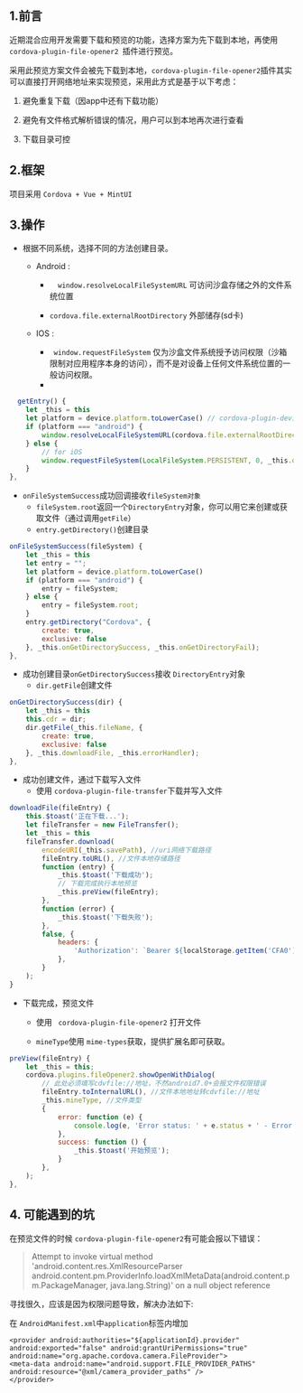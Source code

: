 ## 1.前言

近期混合应用开发需要下载和预览的功能，选择方案为先下载到本地，再使用`cordova-plugin-file-opener2 `插件进行预览。

采用此预览方案文件会被先下载到本地，`cordova-plugin-file-opener2`插件其实可以直接打开网络地址来实现预览，采用此方式是基于以下考虑：

1. 避免重复下载（因app中还有下载功能）

2. 避免有文件格式解析错误的情况，用户可以到本地再次进行查看

3. 下载目录可控


## 2.框架

项目采用 `Cordova + Vue + MintUI `



## 3.操作

- 根据不同系统，选择不同的方法创建目录。

  - Android : 

    - `  window.resolveLocalFileSystemURL` 可访问沙盒存储之外的文件系统位置

    - `cordova.file.externalRootDirectory` 外部储存(sd卡)

  - IOS : 

    - ` window.requestFileSystem` 仅为沙盒文件系统授予访问权限（沙箱限制对应用程序本身的访问），而不是对设备上任何文件系统位置的一般访问权限。
    - 

```javascript
  getEntry() {
    let _this = this
    let platform = device.platform.toLowerCase() // cordova-plugin-device 获取系统
    if (platform === "android") {
        window.resolveLocalFileSystemURL(cordova.file.externalRootDirectory, _this.onFileSystemSuccess, _this.onError);
    } else {
        // for iOS
        window.requestFileSystem(LocalFileSystem.PERSISTENT, 0, _this.onFileSystemSuccess, _this.onError);
    }
},
```

- `onFileSystemSuccess`成功回调接收`fileSystem对象`
  - `fileSystem.root`返回一个`DirectoryEntry`对象，你可以用它来创建或获取文件（通过调用`getFile`）
  - `entry.getDirectory()`创建目录

```javascript
onFileSystemSuccess(fileSystem) {
    let _this = this
    let entry = "";
    let platform = device.platform.toLowerCase()
    if (platform === "android") {
        entry = fileSystem;
    } else {
        entry = fileSystem.root;
    }
    entry.getDirectory("Cordova", {
        create: true,
        exclusive: false
    }, _this.onGetDirectorySuccess, _this.onGetDirectoryFail);
},
```

- 成功创建目录`onGetDirectorySuccess`接收 `DirectoryEntry`对象
  - `dir.getFile`创建文件

```javascript
onGetDirectorySuccess(dir) {
    let _this = this
    this.cdr = dir;
    dir.getFile(_this.fileName, {
        create: true,
        exclusive: false
    }, _this.downloadFile, _this.errorHandler);
},
```

- 成功创建文件，通过下载写入文件
  - 使用 `cordova-plugin-file-transfer`下载并写入文件

```javascript
downloadFile(fileEntry) {
    this.$toast('正在下载...');
    let fileTransfer = new FileTransfer();
    let _this = this
    fileTransfer.download(
        encodeURI(_this.savePath), //uri网络下载路径
        fileEntry.toURL(), //文件本地存储路径
        function (entry) {
            _this.$toast('下载成功');
            // 下载完成执行本地预览  
            _this.preView(fileEntry);  
        },
        function (error) {
            _this.$toast('下载失败');
        },
        false, {
            headers: {
                'Authorization': `Bearer ${localStorage.getItem('CFA0')}`
            },
        }
    );
}
```

- 下载完成，预览文件

  - 使用 ` cordova-plugin-file-opener2` 打开文件

  - `mineType`使用 `mime-types`获取，提供扩展名即可获取。

    [地址]: https://github.com/jshttp/mime-types	"Mime-types"

```javascript
preView(fileEntry) {
    let _this = this;
    cordova.plugins.fileOpener2.showOpenWithDialog(
        // 此处必须填写cdvfile://地址，不然android7.0+会报文件权限错误
        fileEntry.toInternalURL(), //文件本地地址转cdvfile://地址
        _this.mineType, //文件类型
        {
            error: function (e) {
                console.log(e, 'Error status: ' + e.status + ' - Error message: ' + e.message);
            },
            success: function () {
                _this.$toast('开始预览');
            }
        },
    );
},
```

## 4. 可能遇到的坑

在预览文件的时候 `cordova-plugin-file-opener2`有可能会报以下错误：

> Attempt to invoke virtual method 'android.content.res.XmlResourceParser android.content.pm.ProviderInfo.loadXmlMetaData(android.content.pm.PackageManager, java.lang.String)' on a null object reference

寻找很久，应该是因为权限问题导致，解决办法如下:

在 `AndroidManifest.xml`中`application`标签内增加

```
<provider android:authorities="${applicationId}.provider" android:exported="false" android:grantUriPermissions="true" android:name="org.apache.cordova.camera.FileProvider">
<meta-data android:name="android.support.FILE_PROVIDER_PATHS" android:resource="@xml/camera_provider_paths" />
</provider>
```

